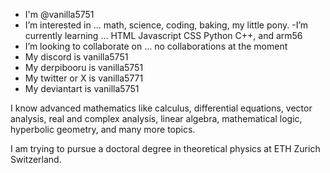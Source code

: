 - I'm @vanilla5751
- I’m interested in ... math, science, coding, baking, my little pony.
-I’m currently learning ... HTML Javascript CSS Python C++, and arm56
- I’m looking to collaborate on ... no collaborations at the moment
- My discord is vanilla5751
- My derpibooru is vanilla5751
- My twitter or X is vanilla5771
- My deviantart is vanilla5751

I know advanced mathematics like calculus, differential equations, vector analysis, real and complex analysis, linear algebra, mathematical logic, hyperbolic geometry, and many more topics.

I am trying to pursue a doctoral degree in theoretical physics at ETH Zurich Switzerland.
